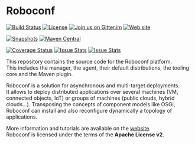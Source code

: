 # Roboconf 
[![Build Status](http://travis-ci.org/roboconf/roboconf-platform.png?branch=master)](http://travis-ci.org/roboconf/roboconf-platform)
[![License](https://img.shields.io/hexpm/l/plug.svg)](http://www.apache.org/licenses/LICENSE-2.0)
[![Join us on Gitter.im](https://img.shields.io/badge/gitter-join%20chat-brightgreen.svg)](https://gitter.im/roboconf/roboconf)
[![Web site](https://img.shields.io/badge/website-roboconf.net-b23e4b.svg)](http://roboconf.net)

[![Snapshots](https://img.shields.io/badge/Snapshots%20on-Sonatype-orange.svg)](https://oss.sonatype.org/content/repositories/snapshots/net/roboconf/)
[![Maven Central](https://img.shields.io/badge/Releases%20on-Maven%20Central-yellow.svg)](http://repo1.maven.org/maven2/net/roboconf/)

[![Coverage Status](http://coveralls.io/repos/roboconf/roboconf-platform/badge.png)](http://coveralls.io/r/roboconf/roboconf-platform)
[![Issue Stats](http://issuestats.com/github/roboconf/roboconf-platform/badge/issue)](http://issuestats.com/github/roboconf/roboconf-platform)
[![Issue Stats](http://issuestats.com/github/roboconf/roboconf-platform/badge/pr)](http://issuestats.com/github/roboconf/roboconf-platform)

This repository contains the source code for the Roboconf platform.  
This includes the manager, the agent, their default distributions, the tooling core and the Maven plugin.

Roboconf is a solution for asynchronous and multi-target deployments.  
It allows to deploy distributed applications over several machines (VM, connected objects, IoT) or
groups of machines (public clouds, hybrid clouds...). Transposing the concepts of component models like OSGi,
Roboconf can install and also reconfigure dynamically a topology of applications.

More information and tutorials are available on the [website](http://roboconf.net).  
Roboconf is licensed under the terms of the **Apache License v2**.
